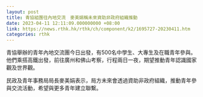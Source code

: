 ```yaml
---
layout: post
title: 青協組團往內地交流　麥美娟稱未來資助非政府組織推動
date: 2023-04-11 12:11:09.000000000 +08:00
link: https://news.rthk.hk/rthk/ch/component/k2/1695727-20230411.htm
categories: rthk
---
```


青協舉辦的青年內地交流團今日出發，有500名中學生、大專生及在職青年參與。他們乘搭高鐵出發，前往廣州和佛山考察，行程兩日一夜，期望推動青年認識國家觀及世界觀。

民政及青年事務局局長麥美娟表示，局方未來會透過資助非政府組織，推動青年參與交流活動，希望與更多青年建立聯繫。
